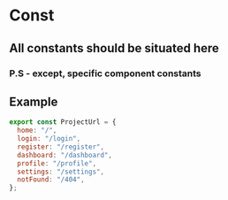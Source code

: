 # Const

## All constants should be situated here

### P.S - except, specific component constants

## Example

```js
export const ProjectUrl = {
  home: "/",
  login: "/login",
  register: "/register",
  dashboard: "/dashboard",
  profile: "/profile",
  settings: "/settings",
  notFound: "/404",
};
```
